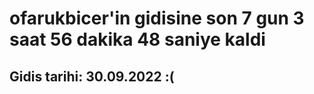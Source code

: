 # ofarukbicer'in gidisine son 7 gun 3 saat 56 dakika 48 saniye kaldi

## Gidis tarihi: 30.09.2022 :(